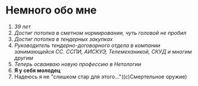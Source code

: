 # Немного обо мне
1. *39 лет*
2. *Достиг потолка в сметном нормировании, чуть головой не пробил*
3. *Достиг потолка в тендерных закупках*
4. *Руководитель тендерно-договорного отдела в компании занимающейся СС. ССПИ, АИСКУЭ, Телемеханикой, СКУД и многим другим*
5. *Теперь осваиваю новую профессию в Нетологии*
6. **Я у себя молодец**
7. Надеюсь я не "слишком стар для этого..."((с)Смертельное оружие)

